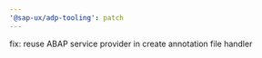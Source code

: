 ```yaml
---
'@sap-ux/adp-tooling': patch
---
```


fix: reuse ABAP service provider in create annotation file handler
